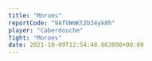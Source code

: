 ```yaml
---
title: "Moroes"
reportCode: "9AfVWmKt2b34yk8h"
player: "Caberdouche"
fight: "Moroes"
date: 2021-10-09T12:54:48.063000+00:00
---
```

